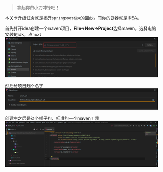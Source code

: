 > 拿起你的小刀冲锋吧！

本关卡升级任务就是揭开`springboot框架`的面纱。而你的武器就是IDEA。

首先打开idea创建一个maven项目，**File->New->Project**选择maven，选择电脑安装的jdk，点next
![](../static/imgs/two/newProject.png)

然后给项目起个名字
![](../static/imgs/two/newProject2.png)

创建完之后是这个样子的，标准的一个maven工程
![](../static/imgs/two/001.png)

